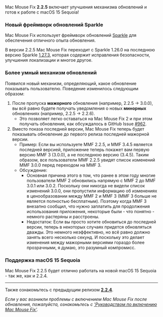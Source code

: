Mac Mouse Fix **2.2.5** включает улучшения механизма обновлений и готов к работе с macOS 15 Sequoia!

### Новый фреймворк обновлений Sparkle

Mac Mouse Fix использует фреймворк обновлений [Sparkle](https://sparkle-project.org/) для обеспечения отличного опыта обновления.

В версии 2.2.5 Mac Mouse Fix переходит с Sparkle 1.26.0 на последнюю версию Sparkle [1.27.3](https://github.com/sparkle-project/Sparkle/releases/tag/1.27.3), которая содержит исправления безопасности, улучшения локализации и многое другое.

### Более умный механизм обновлений

Появился новый механизм, определяющий, какое обновление показывать пользователю. Поведение изменилось следующим образом:

1. После пропуска **мажорного** обновления (например, 2.2.5 -> 3.0.0), вы всё равно будете получать уведомления о новых **минорных** обновлениях (например, 2.2.5 -> 2.2.6).
    - Это позволяет легко оставаться на Mac Mouse Fix 2 и при этом получать обновления, как обсуждалось в GitHub Issue [#962](https://github.com/noah-nuebling/mac-mouse-fix/issues/962).
2. Вместо показа последней версии, Mac Mouse Fix теперь будет показывать обновление до первого релиза последней мажорной версии.
    - Пример: Если вы используете MMF 2.2.5, и MMF 3.4.5 является последней версией, приложение теперь покажет вам первую версию MMF 3 (3.0.0), а не последнюю версию (3.4.5). Таким образом, все пользователи MMF 2.2.5 увидят список изменений MMF 3.0.0 перед переходом на MMF 3.
    - Обсуждение:
        - Основная причина этого в том, что ранее в этом году многие пользователи MMF 2 обновились напрямую с MMF 2 до MMF 3.0.1 или 3.0.2. Поскольку они никогда не видели список изменений 3.0.0, они пропустили информацию об изменениях в ценообразовании между MMF 2 и MMF 3 (MMF 3 больше не является полностью бесплатным). Поэтому когда MMF 3 внезапно сообщил, что нужно заплатить для продолжения использования приложения, некоторые были - что понятно - немного растеряны и расстроены.
        - Недостаток: Если вы просто хотите обновиться до последней версии, теперь в некоторых случаях придется обновляться дважды. Это немного неэффективно, но всё равно должно занять всего несколько секунд. И поскольку это делает изменения между мажорными версиями гораздо более прозрачными, я думаю, это разумный компромисс.

### Поддержка macOS 15 Sequoia

Mac Mouse Fix 2.2.5 будет отлично работать на новой macOS 15 Sequoia - так же, как и 2.2.4.

---

Также ознакомьтесь с предыдущим релизом [**2.2.4**](https://github.com/noah-nuebling/mac-mouse-fix/releases/tag/2.2.4).

*Если у вас возникли проблемы с включением Mac Mouse Fix после обновления, пожалуйста, ознакомьтесь с ['Руководством по включению Mac Mouse Fix'](https://github.com/noah-nuebling/mac-mouse-fix/discussions/861).*